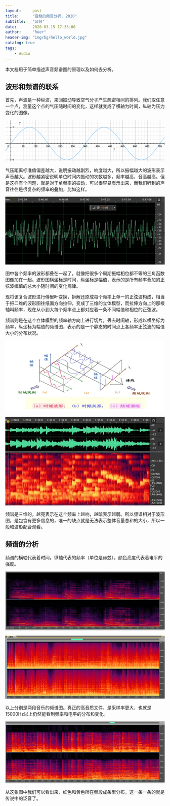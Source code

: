 ```yaml
---
layout:     post
title:      "音频的频谱分析, 2020"
subtitle:   "音频"
date:       2020-03-15 17:35:00
author:     "Ruer"
header-img: "img/bg/hello_world.jpg"
catalog: true
tags:
    - Audio
---
```


本文档用于简单描述声音频谱图的原理以及如何去分析。

## 波形和频谱的联系

首先，声波是一种纵波，来回振动导致空气分子产生疏密相间的排列。我们取任意一个点，测量这个点的气压随时间的变化，这样就变成了横轴为时间，纵轴为压力变化的图像。

![1](/img/Audio/音频波形图.png)

气压距离标准值偏差越大，说明振动越剧烈，响度越大，所以振幅越大的波形表示声音越大。波形越紧密说明单位时间内振动的次数越多，频率越高，音高越高。但是这样有个问题，就是对于单频率的振动，可以很容易表示出来，而我们听到的声音往往是很复杂的频率的叠加，比如这样。

![2](/img/Audio/音频波形图.jpg)

图中各个频率的波形都叠在一起了，就像把很多个周期振幅相位都不等的三角函数图像加在一起。波形图横坐标是时间，纵坐标是幅值，表示的是所有频率叠加的正弦波幅值的总大小随时间的变化规律。

现将该复合波形进行傅里叶变换，拆解还原成每个频率上单一的正弦波构成，相当于把二维的波形图往纸面方向拉伸，变成了三维的立体模型，而拉伸方向上的那根轴叫频率，现在从小到大每个频率点上都对应着一条不同幅值和相位的正弦波。

频谱则是在这个立体模型的频率轴方向上进行切片，丢去时间轴，形成以横坐标为频率，纵坐标为幅值的频谱图，表示的是一个静态的时间点上各频率正弦波的幅值大小的分布状况。

![3](/img/Audio/傅里叶变换.png)

![4](/img/Audio/频谱图.jpg)

频谱是三维的，越亮表示在这个频率上越响，越暗表示越弱。所以频谱相对于波形图，是包含有更多信息的，唯一的缺点就是无法表示整体音量总和的大小，所以一般和波形配合观看。

## 频谱的分析

频谱的横轴代表着时间，纵轴代表的频率（单位是赫兹），颜色亮度代表着电平的强度。

![5](/img/Audio/频谱分析图1.png)

![6](/img/Audio/频谱分析图2.png)

以上分别是两段音乐的频谱图。真正的高音质文件，是采样率更大，也就是15000Hz以上仍然能看到频率和电平的分布和变化。

![7](/img/Audio/频谱分析图3.png)

从这张图中我们可以看出来，红色和黄色所在频段成条型分布，这一条一条的就是传说中的泛音了。